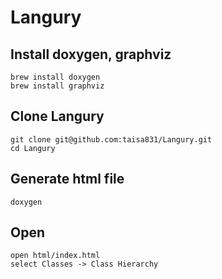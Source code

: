 # Langury

## Install doxygen, graphviz

```
brew install doxygen
brew install graphviz
```

## Clone Langury

```
git clone git@github.com:taisa831/Langury.git
cd Langury
```

## Generate html file

```
doxygen
```

## Open 

```
open html/index.html
select Classes -> Class Hierarchy
```
